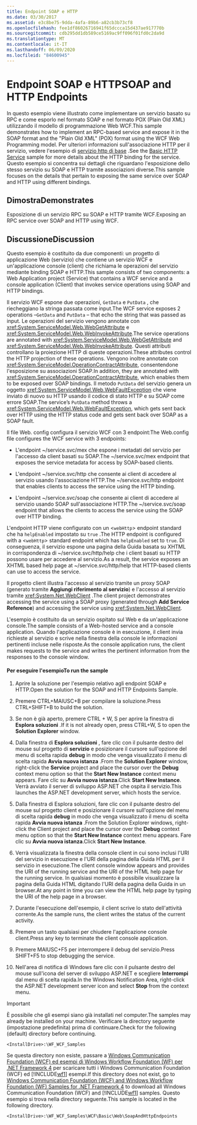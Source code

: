 ```yaml
---
title: Endpoint SOAP e HTTP
ms.date: 03/30/2017
ms.assetid: e3c8be75-9dda-4afa-89b6-a82cb3b73cf8
ms.openlocfilehash: fee1df86026716941f65dccca15d437ae917770b
ms.sourcegitcommit: cdb295dd1db589ce5169ac9ff096f01fd0c2da9d
ms.translationtype: MT
ms.contentlocale: it-IT
ms.lasthandoff: 06/09/2020
ms.locfileid: "84600945"
---
```

# <a name="soap-and-http-endpoints"></a><span data-ttu-id="4682c-102">Endpoint SOAP e HTTP</span><span class="sxs-lookup"><span data-stu-id="4682c-102">SOAP and HTTP Endpoints</span></span>
<span data-ttu-id="4682c-103">In questo esempio viene illustrato come implementare un servizio basato su RPC e come esporlo nel formato SOAP e nel formato POX (Plain Old XML) utilizzando il modello di programmazione Web WCF.</span><span class="sxs-lookup"><span data-stu-id="4682c-103">This sample demonstrates how to implement an RPC-based service and expose it in the SOAP format and the "Plain Old XML" (POX) format using the WCF Web Programming model.</span></span> <span data-ttu-id="4682c-104">Per ulteriori informazioni sull'associazione HTTP per il servizio, vedere l'esempio di [servizio http di base](basic-http-service.md) .</span><span class="sxs-lookup"><span data-stu-id="4682c-104">See the [Basic HTTP Service](basic-http-service.md) sample for more details about the HTTP binding for the service.</span></span> <span data-ttu-id="4682c-105">Questo esempio si concentra sui dettagli che riguardano l'esposizione dello stesso servizio su SOAP e HTTP tramite associazioni diverse.</span><span class="sxs-lookup"><span data-stu-id="4682c-105">This sample focuses on the details that pertain to exposing the same service over SOAP and HTTP using different bindings.</span></span>  
  
## <a name="demonstrates"></a><span data-ttu-id="4682c-106">Dimostra</span><span class="sxs-lookup"><span data-stu-id="4682c-106">Demonstrates</span></span>  
 <span data-ttu-id="4682c-107">Esposizione di un servizio RPC su SOAP e HTTP tramite WCF.</span><span class="sxs-lookup"><span data-stu-id="4682c-107">Exposing an RPC service over SOAP and HTTP using WCF.</span></span>  
  
## <a name="discussion"></a><span data-ttu-id="4682c-108">Discussione</span><span class="sxs-lookup"><span data-stu-id="4682c-108">Discussion</span></span>  
 <span data-ttu-id="4682c-109">Questo esempio è costituito da due componenti: un progetto di applicazione Web (servizio) che contiene un servizio WCF e un'applicazione console (client) che richiama le operazioni del servizio mediante binding SOAP e HTTP.</span><span class="sxs-lookup"><span data-stu-id="4682c-109">This sample consists of two components: a Web Application project (Service) that contains a WCF service and a console application (Client) that invokes service operations using SOAP and HTTP bindings.</span></span>  
  
 <span data-ttu-id="4682c-110">Il servizio WCF espone due operazioni, `GetData` e `PutData` , che riecheggiano la stringa passata come input.</span><span class="sxs-lookup"><span data-stu-id="4682c-110">The WCF service exposes 2 operations –`GetData` and `PutData` – that echo the string that was passed as input.</span></span> <span data-ttu-id="4682c-111">Le operazioni del servizio vengono annotate con <xref:System.ServiceModel.Web.WebGetAttribute> e <xref:System.ServiceModel.Web.WebInvokeAttribute>.</span><span class="sxs-lookup"><span data-stu-id="4682c-111">The service operations are annotated with <xref:System.ServiceModel.Web.WebGetAttribute> and <xref:System.ServiceModel.Web.WebInvokeAttribute>.</span></span> <span data-ttu-id="4682c-112">Questi attributi controllano la proiezione HTTP di queste operazioni.</span><span class="sxs-lookup"><span data-stu-id="4682c-112">These attributes control the HTTP projection of these operations.</span></span> <span data-ttu-id="4682c-113">Vengono inoltre annotate con <xref:System.ServiceModel.OperationContractAttribute>, consentendone l'esposizione su associazioni SOAP.</span><span class="sxs-lookup"><span data-stu-id="4682c-113">In addition, they are annotated with <xref:System.ServiceModel.OperationContractAttribute>, which enables them to be exposed over SOAP bindings.</span></span> <span data-ttu-id="4682c-114">Il metodo `PutData` del servizio genera un oggetto <xref:System.ServiceModel.Web.WebFaultException> che viene inviato di nuovo su HTTP usando il codice di stato HTTP e su SOAP come errore SOAP.</span><span class="sxs-lookup"><span data-stu-id="4682c-114">The service’s `PutData` method throws a <xref:System.ServiceModel.Web.WebFaultException>, which gets sent back over HTTP using the HTTP status code and gets sent back over SOAP as a SOAP fault.</span></span>  
  
 <span data-ttu-id="4682c-115">Il file Web. config configura il servizio WCF con 3 endpoint:</span><span class="sxs-lookup"><span data-stu-id="4682c-115">The Web.config file configures the WCF service with 3 endpoints:</span></span>  
  
- <span data-ttu-id="4682c-116">L'endpoint ~/service.svc/mex che espone i metadati del servizio per l'accesso da client basati su SOAP.</span><span class="sxs-lookup"><span data-stu-id="4682c-116">The ~/service.svc/mex endpoint that exposes the service metadata for access by SOAP-based clients.</span></span>  
  
- <span data-ttu-id="4682c-117">L'endpoint ~/service.svc/http che consente ai client di accedere al servizio usando l'associazione HTTP.</span><span class="sxs-lookup"><span data-stu-id="4682c-117">The ~/service.svc/http endpoint that enables clients to access the service using the HTTP binding.</span></span>  
  
- <span data-ttu-id="4682c-118">L'endpoint ~/service.svc/soap che consente ai client di accedere al servizio usando SOAP sull'associazione HTTP.</span><span class="sxs-lookup"><span data-stu-id="4682c-118">The ~/service.svc/soap endpoint that allows the clients to access the service using the SOAP over HTTP binding.</span></span>  
  
 <span data-ttu-id="4682c-119">L'endpoint HTTP viene configurato con un <`webHttp`> endpoint standard che ha `helpEnabled` impostato su `true` .</span><span class="sxs-lookup"><span data-stu-id="4682c-119">The HTTP endpoint is configured with a <`webHttp`> standard endpoint which has `helpEnabled` set to `true`.</span></span> <span data-ttu-id="4682c-120">Di conseguenza, il servizio espone una pagina della Guida basata su XHTML in corrispondenza di ~/service.svc/http/help che i client basati su HTTP possono usare per accedere al servizio.</span><span class="sxs-lookup"><span data-stu-id="4682c-120">As a result, the service exposes an XHTML based help page at ~/service.svc/http/help that HTTP-based clients can use to access the service.</span></span>  
  
 <span data-ttu-id="4682c-121">Il progetto client illustra l'accesso al servizio tramite un proxy SOAP (generato tramite **Aggiungi riferimento al servizio**) e l'accesso al servizio tramite <xref:System.Net.WebClient> .</span><span class="sxs-lookup"><span data-stu-id="4682c-121">The client project demonstrates accessing the service using a SOAP proxy (generated through **Add Service Reference**) and accessing the service using <xref:System.Net.WebClient>.</span></span>  
  
 <span data-ttu-id="4682c-122">L'esempio è costituito da un servizio ospitato sul Web e da un'applicazione console.</span><span class="sxs-lookup"><span data-stu-id="4682c-122">The sample consists of a Web-hosted service and a console application.</span></span> <span data-ttu-id="4682c-123">Quando l'applicazione console è in esecuzione, il client invia richieste al servizio e scrive nella finestra della console le informazioni pertinenti incluse nelle risposte.</span><span class="sxs-lookup"><span data-stu-id="4682c-123">As the console application runs, the client makes requests to the service and writes the pertinent information from the responses to the console window.</span></span>  
  
#### <a name="to-run-the-sample"></a><span data-ttu-id="4682c-124">Per eseguire l'esempio</span><span class="sxs-lookup"><span data-stu-id="4682c-124">To run the sample</span></span>  
  
1. <span data-ttu-id="4682c-125">Aprire la soluzione per l'esempio relativo agli endpoint SOAP e HTTP.</span><span class="sxs-lookup"><span data-stu-id="4682c-125">Open the solution for the SOAP and HTTP Endpoints Sample.</span></span>  
  
2. <span data-ttu-id="4682c-126">Premere CTRL+MAIUSC+B per compilare la soluzione.</span><span class="sxs-lookup"><span data-stu-id="4682c-126">Press CTRL+SHIFT+B to build the solution.</span></span>  
  
3. <span data-ttu-id="4682c-127">Se non è già aperto, premere CTRL + W, S per aprire la finestra di **Esplora soluzioni** .</span><span class="sxs-lookup"><span data-stu-id="4682c-127">If it is not already open, press CTRL+W, S to open the **Solution Explorer** window.</span></span>  
  
4. <span data-ttu-id="4682c-128">Dalla finestra di **Esplora soluzioni** , fare clic con il pulsante destro del mouse sul progetto di **servizio** e posizionare il cursore sull'opzione del menu di scelta rapida **debug** in modo che venga visualizzato il menu di scelta rapida **Avvia nuova istanza** .</span><span class="sxs-lookup"><span data-stu-id="4682c-128">From the **Solution Explorer** window, right-click the **Service** project and place the cursor over the **Debug** context menu option so that the **Start New Instance** context menu appears.</span></span> <span data-ttu-id="4682c-129">Fare clic su **Avvia nuova istanza**.</span><span class="sxs-lookup"><span data-stu-id="4682c-129">Click **Start New Instance**.</span></span> <span data-ttu-id="4682c-130">Verrà avviato il server di sviluppo ASP.NET che ospita il servizio.</span><span class="sxs-lookup"><span data-stu-id="4682c-130">This launches the ASP.NET development server, which hosts the service.</span></span>  
  
5. <span data-ttu-id="4682c-131">Dalla finestra di Esplora soluzioni, fare clic con il pulsante destro del mouse sul progetto client e posizionare il cursore sull'opzione del menu di scelta rapida **debug** in modo che venga visualizzato il menu di scelta rapida **Avvia nuova istanza** .</span><span class="sxs-lookup"><span data-stu-id="4682c-131">From the Solution Explorer windows, right-click the Client project and place the cursor over the **Debug** context menu option so that the **Start New Instance** context menu appears.</span></span> <span data-ttu-id="4682c-132">Fare clic su **Avvia nuova istanza**.</span><span class="sxs-lookup"><span data-stu-id="4682c-132">Click **Start New Instance**.</span></span>  
  
6. <span data-ttu-id="4682c-133">Verrà visualizzata la finestra della console client in cui sono inclusi l'URI del servizio in esecuzione e l'URI della pagina della Guida HTML per il servizio in esecuzione.</span><span class="sxs-lookup"><span data-stu-id="4682c-133">The client console window appears and provides the URI of the running service and the URI of the HTML help page for the running service.</span></span> <span data-ttu-id="4682c-134">In qualsiasi momento è possibile visualizzare la pagina della Guida HTML digitando l'URI della pagina della Guida in un browser.</span><span class="sxs-lookup"><span data-stu-id="4682c-134">At any point in time you can view the HTML help page by typing the URI of the help page in a browser.</span></span>  
  
7. <span data-ttu-id="4682c-135">Durante l'esecuzione dell'esempio, il client scrive lo stato dell'attività corrente.</span><span class="sxs-lookup"><span data-stu-id="4682c-135">As the sample runs, the client writes the status of the current activity.</span></span>  
  
8. <span data-ttu-id="4682c-136">Premere un tasto qualsiasi per chiudere l'applicazione console client.</span><span class="sxs-lookup"><span data-stu-id="4682c-136">Press any key to terminate the client console application.</span></span>  
  
9. <span data-ttu-id="4682c-137">Premere MAIUSC+F5 per interrompere il debug del servizio.</span><span class="sxs-lookup"><span data-stu-id="4682c-137">Press SHIFT+F5 to stop debugging the service.</span></span>  
  
10. <span data-ttu-id="4682c-138">Nell'area di notifica di Windows fare clic con il pulsante destro del mouse sull'icona del server di sviluppo ASP.NET e scegliere **Interrompi** dal menu di scelta rapida.</span><span class="sxs-lookup"><span data-stu-id="4682c-138">In the Windows Notification Area, right-click the ASP.NET development server icon and select **Stop** from the context menu.</span></span>  
  
> [!IMPORTANT]
> <span data-ttu-id="4682c-139">È possibile che gli esempi siano già installati nel computer.</span><span class="sxs-lookup"><span data-stu-id="4682c-139">The samples may already be installed on your machine.</span></span> <span data-ttu-id="4682c-140">Verificare la directory seguente (impostazione predefinita) prima di continuare.</span><span class="sxs-lookup"><span data-stu-id="4682c-140">Check for the following (default) directory before continuing.</span></span>  
>
> `<InstallDrive>:\WF_WCF_Samples`  
>
> <span data-ttu-id="4682c-141">Se questa directory non esiste, passare a [Windows Communication Foundation (WCF) ed esempi di Windows Workflow Foundation (WF) per .NET Framework 4](https://www.microsoft.com/download/details.aspx?id=21459) per scaricare tutti i Windows Communication Foundation (WCF) ed [!INCLUDE[wf1](../../../../includes/wf1-md.md)] esempi.</span><span class="sxs-lookup"><span data-stu-id="4682c-141">If this directory does not exist, go to [Windows Communication Foundation (WCF) and Windows Workflow Foundation (WF) Samples for .NET Framework 4](https://www.microsoft.com/download/details.aspx?id=21459) to download all Windows Communication Foundation (WCF) and [!INCLUDE[wf1](../../../../includes/wf1-md.md)] samples.</span></span> <span data-ttu-id="4682c-142">Questo esempio si trova nella directory seguente.</span><span class="sxs-lookup"><span data-stu-id="4682c-142">This sample is located in the following directory.</span></span>  
>
> `<InstallDrive>:\WF_WCF_Samples\WCF\Basic\Web\SoapAndHttpEndpoints`
